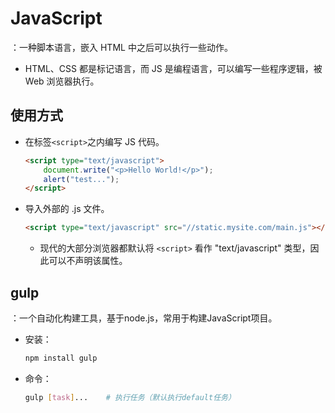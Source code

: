 # JavaScript

：一种脚本语言，嵌入 HTML 中之后可以执行一些动作。
- HTML、CSS 都是标记语言，而 JS 是编程语言，可以编写一些程序逻辑，被 Web 浏览器执行。

## 使用方式

- 在标签`<script>`之内编写 JS 代码。
    ```html
    <script type="text/javascript">
        document.write("<p>Hello World!</p>");
        alert("test...");
    </script>
    ```

- 导入外部的 .js 文件。
    ```html
    <script type="text/javascript" src="//static.mysite.com/main.js"></script>
    ```
    - 现代的大部分浏览器都默认将 `<script>` 看作 "text/javascript" 类型，因此可以不声明该属性。

## gulp

：一个自动化构建工具，基于node.js，常用于构建JavaScript项目。
- 安装：
    ```sh
    npm install gulp
    ```
- 命令：
    ```sh
    gulp [task]...    # 执行任务（默认执行default任务）
    ```
